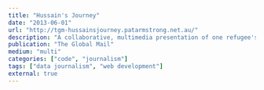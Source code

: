 ```yaml
---
title: "Hussain's Journey"
date: "2013-06-01"
url: "http://tgm-hussainsjourney.patarmstrong.net.au/"
description: "A collaborative, multimedia presentation of one refugee's journey from Afghanistan to Australia. I was reposnsible for all the mapping stuff."
publication: "The Global Mail"
medium: "multi"
categories: ["code", "journalism"]
tags: ["data journalism", "web development"]
external: true
---
```

